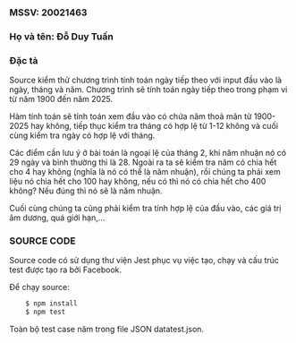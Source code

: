 ### MSSV: 20021463
### Họ và tên: Đỗ Duy Tuấn

### Đặc tả

Source kiểm thử chương trình tính toán ngày tiếp theo với input đầu vào là ngày, tháng và năm.
Chương trình sẽ tính toán ngày tiếp theo trong phạm vi từ năm 1900 đến năm 2025.

Hàm tính toán sẽ tính toán xem đầu vào có chứa năm thoả mãn từ 1900-2025 hay không, tiếp thục kiểm tra tháng có hợp lệ từ 1-12 không và cuối cùng kiểm tra ngày có hợp lệ với tháng.

Các điểm cần lưu ý ở bài toán là ngoại lệ của tháng 2, khi năm nhuận nó có 29 ngày và bình thường thì là 28. Ngoài ra ta sẽ kiểm tra năm có chia hết cho 4 hay không (nghĩa là nó có thể là năm nhuận), rồi chúng ta phải xem liệu nó chia hết cho 100 hay không, nếu có thì nó có chia hết cho 400 không? Nếu đúng thì nó sẽ là năm nhuận.

Cuối cùng chúng ta cũng phải kiểm tra tính hợp lệ của đầu vào, các giá trị âm dương, quá giới hạn,...

### SOURCE CODE

Source code có sử dụng thư viện Jest phục vụ việc tạo, chạy và cấu trúc test được tạo ra bởi Facebook.

Để chạy source:
```sh
    $ npm install
    $ npm test
```

Toàn bộ test case năm trong file JSON datatest.json.